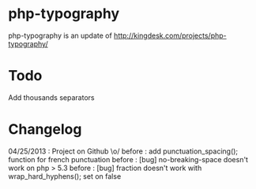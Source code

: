 php-typography
==============
php-typography is an update of http://kingdesk.com/projects/php-typography/

Todo
==============
Add thousands separators

Changelog
==============
04/25/2013 : Project on Github \o/
before : add punctuation_spacing(); function for french punctuation
before : [bug] no-breaking-space doesn't work on php > 5.3
before : [bug] fraction doesn't work with wrap_hard_hyphens(); set on false
